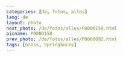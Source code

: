 ```yaml
---
categories: [de, fotos, alles]
lang: de
layout: photo
next_photo: /de/fotos/alles/P0000159.html
picname: P0000158
prev_photo: /de/fotos/alles/P0000092.html
tags: [Grass, Springbocks]
---
```

